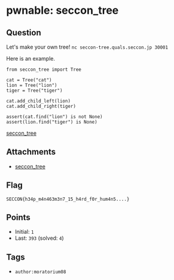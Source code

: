 # pwnable: seccon_tree
## Question
Let's make your own tree!
`nc seccon-tree.quals.seccon.jp 30001`

Here is an example.

```
from seccon_tree import Tree

cat = Tree("cat")
lion = Tree("lion")
tiger = Tree("tiger")

cat.add_child_left(lion)
cat.add_child_right(tiger)

assert(cat.find("lion") is not None)
assert(lion.find("tiger") is None)
```
[seccon_tree](files/seccon_tree)

## Attachments
- [seccon_tree](files/seccon_tree)

## Flag
```
SECCON{h34p_m4n463m3n7_15_h4rd_f0r_hum4n5....}
```

## Points
- Initial: `1`
- Last: `393` (solved: `4`)

## Tags
- `author:moratorium08`
    